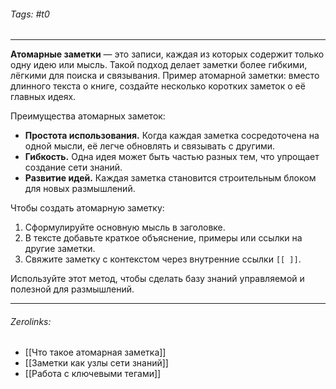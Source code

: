 ###### Tags:  #t0
___
**Атомарные заметки** — это записи, каждая из которых содержит только одну идею или мысль. Такой подход делает заметки более гибкими, лёгкими для поиска и связывания. Пример атомарной заметки: вместо длинного текста о книге, создайте несколько коротких заметок о её главных идеях.

Преимущества атомарных заметок:

- **Простота использования.** Когда каждая заметка сосредоточена на одной мысли, её легче обновлять и связывать с другими.
- **Гибкость.** Одна идея может быть частью разных тем, что упрощает создание сети знаний.
- **Развитие идей.** Каждая заметка становится строительным блоком для новых размышлений.

Чтобы создать атомарную заметку:

1. Сформулируйте основную мысль в заголовке.
2. В тексте добавьте краткое объяснение, примеры или ссылки на другие заметки.
3. Свяжите заметку с контекстом через внутренние ссылки `[[ ]]`.

Используйте этот метод, чтобы сделать базу знаний управляемой и полезной для размышлений.
___
###### Zerolinks: 
- [[Что такое атомарная заметка]]
- [[Заметки как узлы сети знаний]]
- [[Работа с ключевыми тегами]]